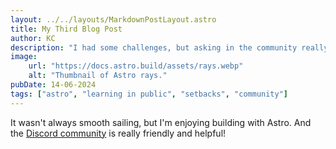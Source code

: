 ```yaml
---
layout: ../../layouts/MarkdownPostLayout.astro
title: My Third Blog Post
author: KC
description: "I had some challenges, but asking in the community really helped!"
image:
    url: "https://docs.astro.build/assets/rays.webp"
    alt: "Thumbnail of Astro rays."
pubDate: 14-06-2024
tags: ["astro", "learning in public", "setbacks", "community"]
---
```

It wasn't always smooth sailing, but I'm enjoying building with Astro. And the [Discord community](https://astro.build/chat) is really friendly and helpful!
